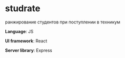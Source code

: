 # studrate

ранжирование студентов при поступлении в техникум

**Language**: JS

**UI framework**: React

**Server library**: Express

